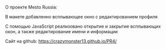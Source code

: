 О проекте Mesto Russia:

В макете добавленно всплывающее окно с редактированием профиля

С помощью JavaScript реализовано открытие и закрытие всплывающих окон, а также редактирование имени и информации

Сайт на github:
https://crazymonster13.github.io/PR4/